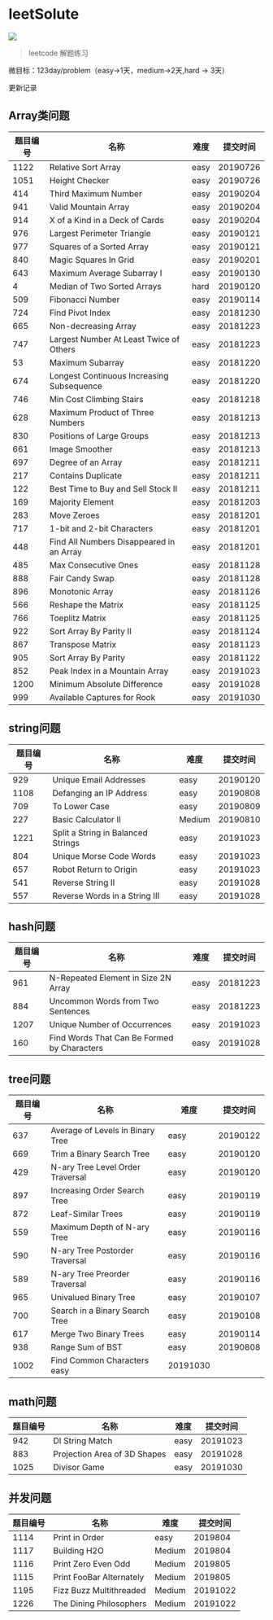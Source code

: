 # leetSolute

![](https://img.shields.io/badge/221-leetcode-green.svg)

> leetcode 解题练习

微目标：123day/problem（easy->1天，medium->2天,hard -> 3天）

更新记录

## Array类问题

| 题目编号 | 名称 | 难度 | 提交时间 |
| ------ | ------ | ------ |------ |
| 1122 |  Relative Sort Array | easy | 20190726 |
| 1051 |  Height Checker | easy | 20190726 |
| 414 | Third Maximum Number | easy | 20190204 |
| 941 | Valid Mountain Array | easy | 20190204 |
| 914 | X of a Kind in a Deck of Cards | easy | 20190204 |
| 976 | Largest Perimeter Triangle | easy | 20190121 |
| 977 | Squares of a Sorted Array | easy | 20190121 |
| 840 | Magic Squares In Grid | easy | 20190201 |
| 643 | Maximum Average Subarray I | easy | 20190130 |
| 4 | Median of Two Sorted Arrays | hard | 20190120 |
| 509 | Fibonacci Number | easy | 20190114 |
| 724 | Find Pivot Index | easy | 20181230 |
| 665 | Non-decreasing Array | easy | 20181223 |
| 747 | Largest Number At Least Twice of Others | easy | 20181223 |
| 53 | Maximum Subarray | easy | 20181220 |
| 674 | Longest Continuous Increasing Subsequence | easy | 20181220 |
| 746 | Min Cost Climbing Stairs | easy | 20181218 |
| 628 | Maximum Product of Three Numbers | easy | 20181213 |
| 830 | Positions of Large Groups | easy | 20181213 |
| 661 | Image Smoother | easy | 20181213 |
| 697 | Degree of an Array | easy | 20181211 |
| 217 | Contains Duplicate | easy | 20181211 |
| 122 | Best Time to Buy and Sell Stock II | easy | 20181211 |
| 169 | Majority Element | easy |  20181203 |
| 283 | Move Zeroes | easy | 20181201 |
| 717 | 1-bit and 2-bit Characters | easy | 20181201 |
| 448 | Find All Numbers Disappeared in an Array | easy | 20181201 |
| 485 | Max Consecutive Ones | easy | 20181128 |
| 888 | Fair Candy Swap | easy | 20181128 |
| 896 | Monotonic Array | easy | 20181126 |
| 566 | Reshape the Matrix | easy | 20181125 |
| 766 | Toeplitz Matrix | easy | 20181125  |
| 922 | Sort Array By Parity II | easy | 20181124 |
| 867 | Transpose Matrix | easy | 20181123 |
| 905 | Sort Array By Parity| easy | 20181122 |
| 852 | Peak Index in a Mountain Array | easy | 20191023 |
| 1200 | Minimum Absolute Difference | easy | 20191028 |
| 999 |  Available Captures for Rook | easy | 20191030 |

## string问题
| 题目编号 | 名称 | 难度 | 提交时间 |
| ------ | ------ | ------ |------ |
| 929 | Unique Email Addresses | easy | 20190120 |
| 1108 | Defanging an IP Address | easy | 20190808 |
| 709 | To Lower Case | easy | 20190809 |
| 227 |  Basic Calculator II | Medium | 20190810 |
| 1221 | Split a String in Balanced Strings | easy | 20191023 |
| 804 | Unique Morse Code Words | easy | 20191023 |
| 657 | Robot Return to Origin | easy | 20191023 |
| 541 | Reverse String II | easy | 20191028 |
| 557 | Reverse Words in a String III | easy | 20191028 |

## hash问题
| 题目编号 | 名称 | 难度 | 提交时间 |
| ------ | ------ | ------ |------ |
| 961 | N-Repeated Element in Size 2N Array | easy | 20181223 |
| 884 | Uncommon Words from Two Sentences | easy | 20181223 |
| 1207 | Unique Number of Occurrences | easy | 20191023 |
| 160 | Find Words That Can Be Formed by Characters | easy | 20191028 | 

## tree问题
| 题目编号 | 名称 | 难度 | 提交时间 |
| ------ | ------ | ------ |------ |
| 637 | Average of Levels in Binary Tree | easy | 20190122 |
| 669 |  Trim a Binary Search Tree | easy | 20190120 |
| 429 | N-ary Tree Level Order Traversal | easy | 20190120 |
| 897 | Increasing Order Search Tree | easy | 20190119 |
| 872 | Leaf-Similar Trees | easy | 20190119 |
| 559 | Maximum Depth of N-ary Tree | easy | 20190116 |
| 590 | N-ary Tree Postorder Traversal | easy | 20190116 |
| 589 | N-ary Tree Preorder Traversal | easy | 20190116 |
| 965 |  Univalued Binary Tree | easy | 20190107 |
| 700 | Search in a Binary Search Tree | easy | 20190108 |
| 617 | Merge Two Binary Trees | easy | 20190114|
| 938 | Range Sum of BST | easy | 20190808 |
| 1002 |  Find Common Characters easy | 20191030 |

## math问题
| 题目编号 | 名称 | 难度 | 提交时间 |
| ------ | ------ | ------ |------ |
| 942 | DI String Match | easy | 20191023 |
| 883 | Projection Area of 3D Shapes | easy | 20191028 |
| 1025 | Divisor Game | easy | 20191030 |


## 并发问题
| 题目编号 | 名称 | 难度 | 提交时间 |
| ------ | ------ | ------ |------ |
| 1114 | Print in Order | easy | 2019804 |
| 1117 | Building H2O | Medium | 2019804 |
| 1116 | Print Zero Even Odd | Medium | 2019805 | 
| 1115 | Print FooBar Alternately | Medium | 2019805 | 
| 1195 | Fizz Buzz Multithreaded | Medium | 20191022 | 
| 1226 | The Dining Philosophers | Medium | 20191022 | 